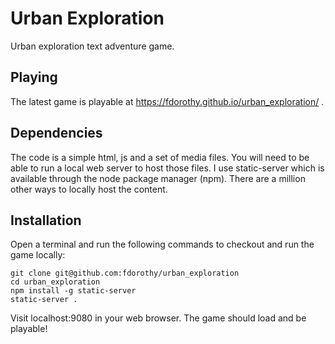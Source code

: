 # Urban Exploration

Urban exploration text adventure game.

## Playing

The latest game is playable at https://fdorothy.github.io/urban_exploration/ .

## Dependencies

The code is a simple html, js and a set of media files. You will need to be able to run a local web server to host those files. I use static-server which is available through the node package manager (npm). There are a million other ways to locally host the content.

## Installation

Open a terminal and run the following commands to checkout and run the game locally:

```
git clone git@github.com:fdorothy/urban_exploration
cd urban_exploration
npm install -g static-server
static-server .
```

Visit localhost:9080 in your web browser. The game should load and be playable!

